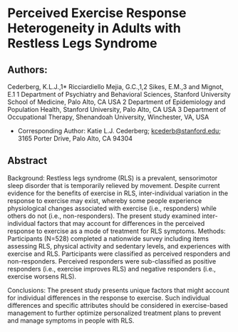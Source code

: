# Perceived Exercise Response Heterogeneity in Adults with Restless Legs Syndrome

## Authors: 
Cederberg, K.L.J.,1* Ricciardiello Mejia, G.C.,1,2 Sikes, E.M.,3 and Mignot, E.1 
1 Department of Psychiatry and Behavioral Sciences, Stanford University School of Medicine, Palo Alto, CA USA
2 Department of Epidemiology and Population Health, Stanford University, Palo Alto, CA USA
3 Department of Occupational Therapy, Shenandoah University, Winchester, VA, USA
* Corresponding Author: Katie L.J. Cederberg; kcederb@stanford.edu; 3165 Porter Drive, Palo Alto, CA 94304

## Abstract 
Background: Restless legs syndrome (RLS) is a prevalent, sensorimotor sleep disorder that is temporarily relieved by movement. Despite current evidence for the benefits of exercise in RLS, inter-individual variation in the response to exercise may exist, whereby some people experience physiological changes associated with exercise (i.e., responders) while others do not (i.e., non-responders). The present study examined inter-individual factors that may account for differences in the perceived response to exercise as a mode of treatment for RLS symptoms.
Methods: Participants (N=528) completed a nationwide survey including items assessing RLS, physical activity and sedentary levels, and experiences with exercise and RLS. Participants were classified as perceived responders and non-responders. Perceived responders were sub-classified as positive responders (i.e., exercise improves RLS) and negative responders (i.e., exercise worsens RLS). 

Conclusions: The present study presents unique factors that might account for individual differences in the response to exercise. Such individual differences and specific attributes should be considered in exercise-based management to further optimize personalized treatment plans to prevent and manage symptoms in people with RLS.
